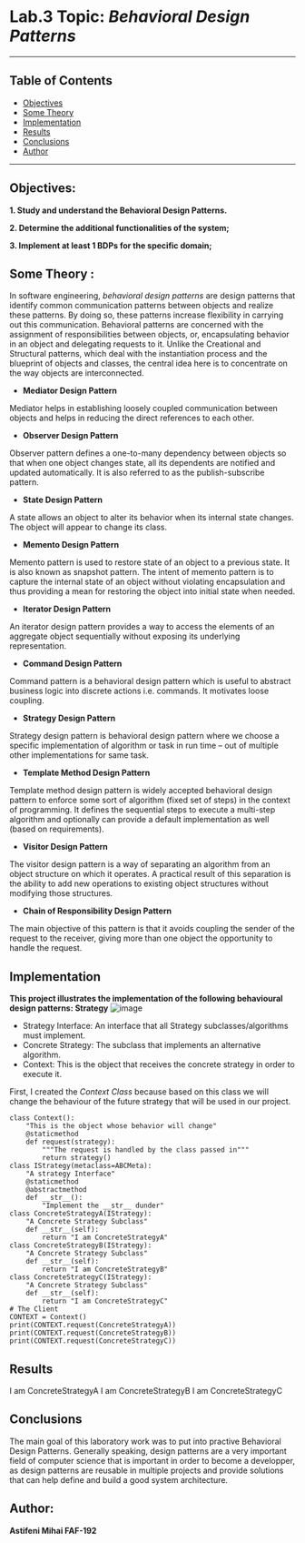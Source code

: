 # Lab.3 Topic: *Behavioral Design Patterns*

------
## Table of Contents

* [Objectives](#objectives)
* [Some Theory](#theory)
* [Implementation](#implementation)
* [Results](#results)
* [Conclusions](#conclusions)
* [Author](#author)
------
## Objectives:

__1. Study and understand the Behavioral Design Patterns.__

__2. Determine the additional functionalities of the system;__

__3. Implement at least 1 BDPs for the specific domain;__


## Some Theory :

In software engineering, *behavioral design patterns* are design patterns that identify common communication patterns between objects and realize these patterns.
By doing so, these patterns increase flexibility in carrying out this communication.
Behavioral patterns are concerned with the assignment of responsibilities between objects, or, encapsulating behavior in an object and delegating requests to it.
Unlike the Creational and Structural patterns, which deal with the instantiation process and the blueprint of objects and classes, the central idea here is to concentrate on the way objects are interconnected.

* __Mediator Design Pattern__

Mediator helps in establishing loosely coupled communication between objects and helps in reducing the direct references to each other.

* __Observer Design Pattern__

Observer pattern defines a one-to-many dependency between objects so that when one object changes state, all its dependents are notified and updated automatically.
It is also referred to as the publish-subscribe pattern.

* __State Design Pattern__

A state allows an object to alter its behavior when its internal state changes. The object will appear to change its class.

* __Memento Design Pattern__

Memento pattern is used to restore state of an object to a previous state. It is also known as snapshot pattern.
The intent of memento pattern is to capture the internal state of an object without violating encapsulation and thus providing a mean for restoring the object into initial state when needed.

* __Iterator Design Pattern__

An iterator design pattern provides a way to access the elements of an aggregate object sequentially without exposing its underlying representation.

* __Command Design Pattern__

Command pattern is a behavioral design pattern which is useful to abstract business logic into discrete actions i.e. commands. It motivates loose coupling.

* __Strategy Design Pattern__

Strategy design pattern is behavioral design pattern where we choose a specific implementation of algorithm or task in run time – out of multiple other implementations for same task.

* __Template Method Design Pattern__

Template method design pattern is widely accepted behavioral design pattern to enforce some sort of algorithm (fixed set of steps) in the context of programming.
It defines the sequential steps to execute a multi-step algorithm and optionally can provide a default implementation as well (based on requirements).

* __Visitor Design Pattern__

The visitor design pattern is a way of separating an algorithm from an object structure on which it operates.
A practical result of this separation is the ability to add new operations to existing object structures without modifying those structures.

* __Chain of Responsibility Design Pattern__

The main objective of this pattern is that it avoids coupling the sender of the request to the receiver, giving more than one object the opportunity to handle the request.


## Implementation

__This project illustrates the implementation of the following behavioural design patterns: Strategy__
   ![image](https://user-images.githubusercontent.com/75952158/151667516-2dc13934-17b5-4c30-8cb2-ca6739082e34.png)
   * Strategy Interface: An interface that all Strategy subclasses/algorithms must implement.
   * Concrete Strategy: The subclass that implements an alternative algorithm.
   * Context: This is the object that receives the concrete strategy in order to execute it.

First, I created the *Context Class* because based on this class we will change the behaviour of the future strategy that will be used in our project.
~~~
class Context():
    "This is the object whose behavior will change"
    @staticmethod
    def request(strategy):
        """The request is handled by the class passed in"""
        return strategy()
class IStrategy(metaclass=ABCMeta):
    "A strategy Interface"
    @staticmethod
    @abstractmethod
    def __str__():
        "Implement the __str__ dunder"
class ConcreteStrategyA(IStrategy):
    "A Concrete Strategy Subclass"
    def __str__(self):
        return "I am ConcreteStrategyA"
class ConcreteStrategyB(IStrategy):
    "A Concrete Strategy Subclass"
    def __str__(self):
        return "I am ConcreteStrategyB"
class ConcreteStrategyC(IStrategy):
    "A Concrete Strategy Subclass"
    def __str__(self):
        return "I am ConcreteStrategyC"
# The Client
CONTEXT = Context()
print(CONTEXT.request(ConcreteStrategyA))
print(CONTEXT.request(ConcreteStrategyB))
print(CONTEXT.request(ConcreteStrategyC))
~~~

## Results

I am ConcreteStrategyA
I am ConcreteStrategyB
I am ConcreteStrategyC

## Conclusions

The main goal of this laboratory work was to put into practive Behavioral Design Patterns.
Generally speaking, design patterns are a very important field of computer science that is important in order to become a developper,
as design patterns are reusable in multiple projects and provide solutions that can help
define and build a good system architecture.

## Author: 

__Astifeni Mihai FAF-192__
